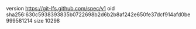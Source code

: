 version https://git-lfs.github.com/spec/v1
oid sha256:630c5938393835b0722698b2d6b2b8af242e650fe37dcf914afd0be999581214
size 10298
